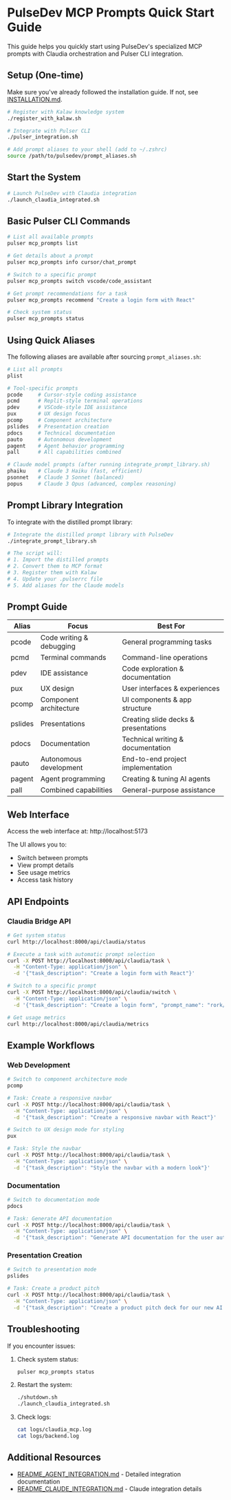 # PulseDev MCP Prompts Quick Start Guide

This guide helps you quickly start using PulseDev's specialized MCP prompts with Claudia orchestration and Pulser CLI integration.

## Setup (One-time)

Make sure you've already followed the installation guide. If not, see [INSTALLATION.md](INSTALLATION.md).

```bash
# Register with Kalaw knowledge system
./register_with_kalaw.sh

# Integrate with Pulser CLI
./pulser_integration.sh

# Add prompt aliases to your shell (add to ~/.zshrc)
source /path/to/pulsedev/prompt_aliases.sh
```

## Start the System

```bash
# Launch PulseDev with Claudia integration
./launch_claudia_integrated.sh
```

## Basic Pulser CLI Commands

```bash
# List all available prompts
pulser mcp_prompts list

# Get details about a prompt
pulser mcp_prompts info cursor/chat_prompt

# Switch to a specific prompt
pulser mcp_prompts switch vscode/code_assistant

# Get prompt recommendations for a task
pulser mcp_prompts recommend "Create a login form with React"

# Check system status
pulser mcp_prompts status
```

## Using Quick Aliases

The following aliases are available after sourcing `prompt_aliases.sh`:

```bash
# List all prompts
plist

# Tool-specific prompts
pcode     # Cursor-style coding assistance
pcmd      # Replit-style terminal operations
pdev      # VSCode-style IDE assistance
pux       # UX design focus
pcomp     # Component architecture
pslides   # Presentation creation
pdocs     # Technical documentation
pauto     # Autonomous development
pagent    # Agent behavior programming
pall      # All capabilities combined

# Claude model prompts (after running integrate_prompt_library.sh)
phaiku    # Claude 3 Haiku (fast, efficient)
psonnet   # Claude 3 Sonnet (balanced)
popus     # Claude 3 Opus (advanced, complex reasoning)
```

## Prompt Library Integration

To integrate with the distilled prompt library:

```bash
# Integrate the distilled prompt library with PulseDev
./integrate_prompt_library.sh

# The script will:
# 1. Import the distilled prompts
# 2. Convert them to MCP format
# 3. Register them with Kalaw
# 4. Update your .pulserrc file
# 5. Add aliases for the Claude models
```

## Prompt Guide

| Alias | Focus | Best For |
|-------|-------|----------|
| pcode | Code writing & debugging | General programming tasks |
| pcmd | Terminal commands | Command-line operations |
| pdev | IDE assistance | Code exploration & documentation |
| pux | UX design | User interfaces & experiences |
| pcomp | Component architecture | UI components & app structure |
| pslides | Presentations | Creating slide decks & presentations |
| pdocs | Documentation | Technical writing & documentation |
| pauto | Autonomous development | End-to-end project implementation |
| pagent | Agent programming | Creating & tuning AI agents |
| pall | Combined capabilities | General-purpose assistance |

## Web Interface

Access the web interface at: http://localhost:5173

The UI allows you to:
- Switch between prompts
- View prompt details
- See usage metrics
- Access task history

## API Endpoints

### Claudia Bridge API

```bash
# Get system status
curl http://localhost:8000/api/claudia/status

# Execute a task with automatic prompt selection
curl -X POST http://localhost:8000/api/claudia/task \
  -H "Content-Type: application/json" \
  -d '{"task_description": "Create a login form with React"}'

# Switch to a specific prompt
curl -X POST http://localhost:8000/api/claudia/switch \
  -H "Content-Type: application/json" \
  -d '{"task_description": "Create a login form", "prompt_name": "rork/component_logic"}'

# Get usage metrics
curl http://localhost:8000/api/claudia/metrics
```

## Example Workflows

### Web Development

```bash
# Switch to component architecture mode
pcomp

# Task: Create a responsive navbar
curl -X POST http://localhost:8000/api/claudia/task \
  -H "Content-Type: application/json" \
  -d '{"task_description": "Create a responsive navbar with React"}'

# Switch to UX design mode for styling
pux

# Task: Style the navbar
curl -X POST http://localhost:8000/api/claudia/task \
  -H "Content-Type: application/json" \
  -d '{"task_description": "Style the navbar with a modern look"}'
```

### Documentation

```bash
# Switch to documentation mode
pdocs

# Task: Generate API documentation
curl -X POST http://localhost:8000/api/claudia/task \
  -H "Content-Type: application/json" \
  -d '{"task_description": "Generate API documentation for the user authentication endpoints"}'
```

### Presentation Creation

```bash
# Switch to presentation mode
pslides

# Task: Create a product pitch
curl -X POST http://localhost:8000/api/claudia/task \
  -H "Content-Type: application/json" \
  -d '{"task_description": "Create a product pitch deck for our new AI feature"}'
```

## Troubleshooting

If you encounter issues:

1. Check system status:
   ```bash
   pulser mcp_prompts status
   ```

2. Restart the system:
   ```bash
   ./shutdown.sh
   ./launch_claudia_integrated.sh
   ```

3. Check logs:
   ```bash
   cat logs/claudia_mcp.log
   cat logs/backend.log
   ```

## Additional Resources

- [README_AGENT_INTEGRATION.md](README_AGENT_INTEGRATION.md) - Detailed integration documentation
- [README_CLAUDE_INTEGRATION.md](README_CLAUDE_INTEGRATION.md) - Claude integration details
